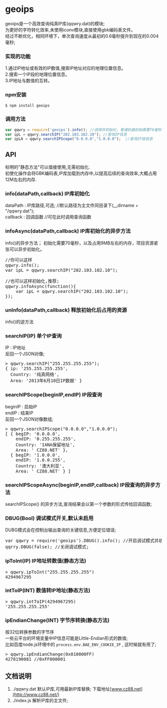 geoips
=====

geoips是一个高效查询纯真IP库(qqwry.dat)的模块;  
为更好的字符转化效率,未使用iconv模块,直接使用gbk编码表文件。  
经过不断优化，相同环境下，单次查询速度从最初的0.6毫秒提升到现在的0.004毫秒;  

### 实现的功能
1.通过IP地址或有效的IP数值,搜索IP地址对应的地理位置信息。  
2.搜索一个IP段的地理位置信息。  
3.IP地址与数值的互转。  

### npm安装
```sh
$ npm install geoips
```

### 调用方法
```js
var qqwry = require('geoips').info(); //调用并初始化，普通机器初始需要70毫秒左右;
var ipL = qqwry.searchIP("202.103.102.10"); //查询IP信息
var ipLA = qqwry.searchIPScope("0.0.0.0","1.0.0.0");  //查询IP段信息
```

## API
标明的"静态方法"可以值接使用,无需初始化.  
初使化操作会将GBK编码表,IP库加载到内存中,以提高后续的查询效率,大概占用12M左右的内存.

### info(dataPath,callback) IP库初始化
dataPath : IP库路径,可选; //默认路径为主文件同目录下(__dirname + "/qqwry.dat");   
callback : 回调函数 //可在此时调用查询函数  

### infoAsync(dataPath,callback) IP库初始化的异步方法
info()的异步方法；
初始化需要70毫秒，以及占用9MB左右的内存，项目资源紧张可以异步初始化。

<pre>
//你可以这样
qqwry.info();
var ipL = qqwry.searchIP("202.103.102.10");

//也可以这样初始化,推荐;
qqwry.infoAsync(function(){
	var ipL = qqwry.searchIP("202.103.102.10");
});
</pre>

### unInfo(dataPath,callback) 释放初始化后占用的资源  
info()的逆方法

### searchIP(IP) 单个IP查询
IP : IP地址  
反回一个JSON对像;  
<pre>
> qqwry.searchIP("255.255.255.255");
{ ip: '255.255.255.255',
  Country: '纯真网络',
  Area: '2013年6月10日IP数据' }
</pre>

### searchIPScope(beginIP,endIP) IP段查询
beginIP : 启始IP  
endIP : 结束IP  
反回一个JSON对像数组;  
<pre>
> qqwry.searchIPScope("0.0.0.0","1.0.0.0");
[ { begIP: '0.0.0.0',
    endIP: '0.255.255.255',
    Country: 'IANA保留地址',
    Area: ' CZ88.NET' },
  { begIP: '1.0.0.0',
    endIP: '1.0.0.255',
    Country: '澳大利亚',
    Area: ' CZ88.NET' } ]
</pre>

### searchIPScopeAsync(beginIP,endIP,callback) IP段查询的异步方法
searchIPScope() 的异步方法,查询结果会以第一个参数的形式传给回调函数;  


### DBUG(Bool) 调试模式开关,默认未启用
DUBG模式会在控制台输出查询的关键信息,方便定位错误;
<pre>
var qqwry = require('geoips').DBUG().info(); //开启调试模式并初始化
qqrry.DBUG(false); //关闭调试模式;
</pre>

### ipToInt(IP) IP地址转数值(静态方法)
<pre>
> qqwry.ipToInt("255.255.255.255")
4294967295
</pre>

### intToIP(INT) 数值转IP地址(静态方法)
<pre>
> qqwry.intToIP(4294967295)
'255.255.255.255'
</pre>

### ipEndianChange(INT) 字节序转换(静态方法)
按32位转换参数的字节序  
一些云平台的环境变量中IP信息可能是Little-Endian形式的数值;  
比如百度node.js环境中的 `process.env.BAE_ENV_COOKIE_IP` , 这时候就有用了;
<pre>
> qqwry.ipEndianChange(0x010000FF)
4278190081 //0xFF000001
</pre>

## 文档说明
1. ./qqwry.dat  默认IP库,可用最新IP库替换; 下载地址[www.cz88.net](http://www.cz88.net/)
2. ./index.js  解析IP库的主文件;
